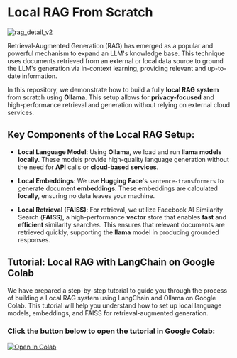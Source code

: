 # Local RAG From Scratch

![rag_detail_v2](https://github.com/langchain-ai/rag-from-scratch/assets/122662504/54a2d76c-b07e-49e7-b4ce-fc45667360a1)

Retrieval-Augmented Generation (RAG) has emerged as a popular and powerful mechanism to expand an LLM's knowledge base. This technique uses documents retrieved from an external or local data source to ground the LLM's generation via in-context learning, providing relevant and up-to-date information.

In this repository, we demonstrate how to build a fully **local RAG system** from scratch using **Ollama**. This setup allows for **privacy-focused** and high-performance retrieval and generation without relying on external cloud services.

## Key Components of the Local RAG Setup:

- **Local Language Model**: Using **Ollama**, we load and run **llama models** **locally**. These models provide high-quality language generation without the need for **API** calls or **cloud-based services**.
  
- **Local Embeddings**: We use **Hugging Face**'s `sentence-transformers` to generate document **embeddings**. These embeddings are calculated **locally**, ensuring no data leaves your machine.
  
- **Local Retrieval (FAISS)**: For retrieval, we utilize Facebook AI Similarity Search (**FAISS**), a high-performance **vector** store that enables **fast** and **efficient** similarity searches. This ensures that relevant documents are retrieved quickly, supporting the **llama** model in producing grounded responses.

## Tutorial: Local RAG with LangChain on Google Colab

We have prepared a step-by-step tutorial to guide you through the process of building a Local RAG system using LangChain and Ollama on Google Colab. This tutorial will help you understand how to set up local language models, embeddings, and FAISS for retrieval-augmented generation.

### Click the button below to open the tutorial in Google Colab:

[![Open In Colab](https://colab.research.google.com/assets/colab-badge.svg)](https://colab.research.google.com/drive/1GByk7ACuxQncfIcVpZAnOzhP7nU6JWwq)

